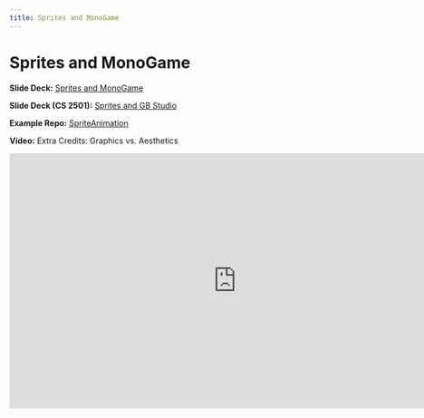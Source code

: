 ```yaml
---
title: Sprites and MonoGame
---
```


# Sprites and MonoGame

__Slide Deck:__ [Sprites and MonoGame](https://docs.google.com/presentation/d/1YzLvR4zuAusyP7OsSMb3vm4cOhjyl089_o18JAjDS_8/edit?usp=sharing)

__Slide Deck (CS 2501):__ [Sprites and GB Studio](https://docs.google.com/presentation/d/1Dq53QYYLTD9bR9IHlWwcEcFiyJ7G4xr_DiMTceTpK7o/edit?usp=sharing)

__Example Repo:__ [SpriteAnimation](https://github.com/marksherriff/SpriteAnimation)

__Video:__ Extra Credits: Graphics vs. Aesthetics

<iframe width="800" height="450" src="https://www.youtube.com/embed/5oK8UTRgvJU" title="YouTube video player" frameborder="0" allow="accelerometer; autoplay; clipboard-write; encrypted-media; gyroscope; picture-in-picture" allowfullscreen></iframe>
